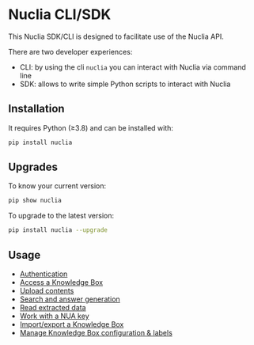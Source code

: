 # Nuclia CLI/SDK

This Nuclia SDK/CLI is designed to facilitate use of the Nuclia API.

There are two developer experiences:

- CLI: by using the cli `nuclia` you can interact with Nuclia via command line
- SDK: allows to write simple Python scripts to interact with Nuclia

## Installation

It requires Python (≥3.8) and can be installed with:

```sh
pip install nuclia
```

## Upgrades

To know your current version:

```sh
pip show nuclia
```

To upgrade to the latest version:

```sh
pip install nuclia --upgrade
```

## Usage

- [Authentication](02-auth.md)
- [Access a Knowledge Box](03-kb.md)
- [Upload contents](04-upload.md)
- [Search and answer generation](05-search.md)
- [Read extracted data](06-read.md)
- [Work with a NUA key](07-nua.md)
- [Import/export a Knowledge Box](08-import-export.md)
- [Manage Knowledge Box configuration & labels](09-manage.md)
